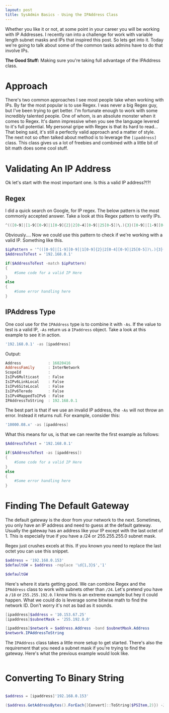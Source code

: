```yaml
---
layout: post
title: SysAdmin Basics - Using the IPAddress Class
---
```


Whether you like it or not, at some point in your career you will be working with IP Addresses.
I recently ran into a challenge for work with variable length subnet masks and IPs that inspired this post.
So lets get into it.
Today we're going to talk about some of the common tasks admins have to do that involve IPs.

**The Good Stuff:**
Making sure you're taking full advantage of the IPAddress class.

<!-- more -->

# Approach

There's two common approaches I see most people take when working with IPs.
By far the most popular is to use Regex.
I was never a big Regex guy, but I've been trying to get better.
I'm fortunate enough to work with some incredibly talented people.
One of whom, is an absolute monster when it comes to Regex.
It's damn impressive when you see the language levered to it's full potential.
My personal gripe with Regex is that its hard to read...
That being said, it's still a perfectly valid approach and a matter of style.
The next not so often talked about method is to leverage the ```[ipaddress]``` class.
This class gives us a lot of freebies and combined with a little bit of bit math does some cool stuff.

# Validating An IP Address

Ok let's start with the most important one.
Is this a valid IP address?!?!

## Regex

I did a quick search on Google, for IP regex.
The below pattern is the most commonly accepted answer.
Take a look at this Regex pattern to verify IPs.

```powershell
^(([0-9]|[1-9][0-9]|1[0-9]{2}|2[0-4][0-9]|25[0-5])\.){3}([0-9]|[1-9][0-9]|1[0-9]{2}|2[0-4][0-9]|25[0-5])$
```

Obviously....
Now we could use this pattern to check if we're working with a valid IP.
Something like this.

```powershell
$ipPattern = '^(([0-9]|[1-9][0-9]|1[0-9]{2}|2[0-4][0-9]|25[0-5])\.){3}([0-9]|[1-9][0-9]|1[0-9]{2}|2[0-4][0-9]|25[0-5])$'
$AddressToTest = '192.168.0.1'

if($AddressToTest -match $ipPattern)
{
    #Some code for a valid IP Here
}
else
{
    #Some error handling here
}
```

## IPAddress Type

One cool use for the ```IPAddress``` type is to combine it with ```-As```.
If the value to test is a valid IP, ```-As``` return us a ```IPaddress``` object.
Take a look at this example to see it in action.

```powershell
'192.168.0.1' -as [ipaddress]
```

Output:
```powershell
Address            : 16820416
AddressFamily      : InterNetwork
ScopeId            :
IsIPv6Multicast    : False
IsIPv6LinkLocal    : False
IsIPv6SiteLocal    : False
IsIPv6Teredo       : False
IsIPv4MappedToIPv6 : False
IPAddressToString  : 192.168.0.1
```

The best part is that if we use an invalid IP address, the ```-As``` will not throw an error.
Instead it returns null.
For example, consider this:

```powershell
'10000.08.x' -as [ipaddress]
```

What this means for us, is that we can rewrite the first example as follows:

```powershell
$AddressToTest = '192.168.0.1'

if($AddressToTest -as [ipaddress])
{
    #Some code for a valid IP Here
}
else
{
    #Some error handling here
}
```

# Finding The Default Gateway

The default gateway is the door from your network to the next.
Sometimes, you only have an IP address and need to guess at the default gateway.
Usually the gateway has an address like your IP except with the last octet of 1.
This is especially true if you have a /24 or 255.255.255.0 subnet mask.

Regex just crushes excels at this.
If you known you need to replace the last octet you can use this snippet.

```powershell
$address = '192.168.0.153'
$defaultGW = $address -replace '\d{1,3}$','1'

$defaultGW
```

Here's where it starts getting good.
We can combine Regex and the ```IPAddress``` class to work with subnets other than ```/24```.
Let's pretend you have a ```/18``` or ```255.255.192.0```.
I know this is an extreme example but hey it could happen.
What we could do is leverage some bitwise math to find the network ID.
Don't worry it's not as bad as it sounds.

```powershell
[ipaddress]$address = '10.153.67.25'
[ipaddress]$subnetMask = '255.192.0.0'

[ipaddress]$network = $address.Address -band $subnetMask.Address 
$network.IPAddressToString
```


The ```IPAddress``` class takes a little more setup to get started.
There's also the requirement that you need a subnet mask if you're trying to find the gateway.
Here's what the previous example would look like.

```powershell

```

# Converting To Binary String

```powershell

$address = [ipaddress]'192.168.0.153'

($address.GetAddressBytes().ForEach{[Convert]::ToString($PSItem,2)}) -Join '.'
```